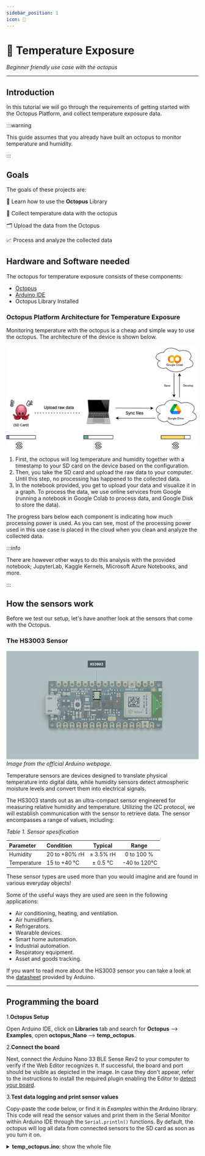 ```yaml
---
sidebar_position: 1
icon: 🥵
---
```


# 🥵 Temperature Exposure 

_Beginner friendly use case with the octopus_

---

## Introduction

In this tutorial we will go through the requirements of getting started with the Octopus Platform, and collect temperature exposure data. 

:::warning

This guide assumes that you already have built an octopus to monitor temperature and humidity.

:::

## Goals

The goals of these projects are:

  📘 Learn how to use the **Octopus** Library

  🐙 Collect temperature data with the octopus
  
  🗂️ Upload the data from the Octopus
  
  📈 Process and analyze the collected data

## Hardware and Software needed

The octopus for temperature exposure consists of these components:

- [Octopus](../category/build)
- [Arduino IDE](../build/firmware/Softwareinstallation)
- Octopus Library Installed

### Octopus Platform Architecture for Temperature Exposure

Monitoring temperature with the octopus is a cheap and simple way to use the octopus. The architecture of the device is shown below.

![Case1Architecture](../../static/img/usecase1-architecture.jpg)

1. First, the octopus will log temperature and humidity together with a timestamp to your SD card on the device based on the configuration. 
2. Then, you take the SD card and upload the raw data to your computer. Until this step, no processing has happened to the collected data.
3. In the notebook provided, you get to upload your data and visualize it in a graph. To process the data, we use online services from Google (running a notebook in Google Colab to process data, and Google Disk to store the data). 

The progress bars below each component is indicating how much processing power is used. As you can see, most of the processing power used in this use case is placed in the cloud when you clean and analyze the collected data. 

:::info

There are however other ways to do this analysis with the provided notebook; JupyterLab, Kaggle Kernels, Microsoft Azure Notebooks, and more. 

:::

## How the sensors work

Before we test our setup, let's have another look at the sensors that come with the Octopus.

### The HS3003 Sensor

![HS303SENSOR](../../static/img/HS303sensor.png) _Image from the official Arduino webpage._

Temperature sensors are devices designed to translate physical temperature into digital data, while humidity sensors detect atmospheric moisture levels and convert them into electrical signals.

The HS3003 stands out as an ultra-compact sensor engineered for measuring relative humidity and temperature. Utilizing the I2C protocol, we will establish communication with the sensor to retrieve data. The sensor encompasses a range of values, including:

_Table 1. Sensor spesification_

| Parameter            | Condition     | Typical   | Range        |
|:---------------------|:--------------|:---------:|:------------:|
| Humidity     | 20 to +80% rH | ± 3.5% rH | 0 to 100 %   |
| Temperature  | 15 to +40 °C  |  ± 0.5 °C | -40 to 120°C |

These sensor types are used more than you would imagine and are found in various everyday objects!

Some of the useful ways they are used are seen in the following applications:

- Air conditioning, heating, and ventilation.
- Air humidifiers.
- Refrigerators.
- Wearable devices.
- Smart home automation.
- Industrial automation.
- Respiratory equipment.
- Asset and goods tracking.

If you want to read more about the HS3003 sensor you can take a look at the [datasheet](https://docs.arduino.cc/resources/datasheets/REN_HS300x-Datasheet_DST.pdf) provided by Arduino.

---

## Programming the board

1.**Octopus Setup**

  Open Arduino IDE, click on **Libraries** tab and search for **Octopus** --> **Examples**, open **octopus_Nano** --> **temp_octopus**.

2.**Connect the board**

  Next, connect the Arduino Nano 33 BLE Sense Rev2 to your computer to verify if the Web Editor recognizes it. If successful, the board and port should be visible as depicted in the image. In case they don't appear, refer to the instructions to install the required plugin enabling the Editor to [detect your board](https://support.arduino.cc/hc/en-us/articles/4406856349970-Select-board-and-port-in-Arduino-IDE).

3.**Test data logging and print sensor values**

  Copy-paste the code below, or find it in *Examples* within the Arduino library. This code will read the sensor values and print them in the Serial Monitor within Arduino IDE through the `Serial.println()` functions. By default, the octopus will log all data from connected sensors to the SD card as soon as you turn it on. 

<details>
    <summary><strong>temp_octopus.ino</strong>: show the whole file</summary> 

    ```py title="temp_octopus.ino"
#include "octopus.h"

unsigned long previousMillis = 0;
const long interval = 1000; // Interval in milliseconds
unsigned long blinkInterval = 100; // Blinking interval in milliseconds
unsigned long lastBlinkMillis = 0;
bool isBlinkOn = false;

// Button state variables
const int buttonPin = 7;  // Pin connected to the button
bool deviceOn = false; // Device state
bool longPressHandled = false; // To ensure long press is handled once
unsigned long buttonPressTime = 0;
const unsigned long longPressDuration = 2000; // Duration to consider as long press (2000ms)

// Define the number of records per file
const int RECORDS_PER_FILE = 100;

const int vbatPin = A0;         // Pin connected to VBAT_MEAS
const int chargeStatePin = 7;   // Pin connected to Charge_state

// Temperature thresholds
const float coldThreshold = 20.0; // Below 20°C is considered cold
const float hotThreshold = 25.0;  // Above 25°C is considered hot

void setup() {
    Serial.begin(9600);
    while (!Serial);

    // Display welcome message
    Serial.println("Welcome to Octopus Device\nA project by MIT\nHappy Hacking!\n");

    // Initialize sensors
    Serial.println("Initializing sensors...");
    if (!Octopus::initializeSensors()) {
        Serial.println("Failed to initialize HS300x sensors.");
        while (1);
    }
    if (!Octopus::initializeSPS30()) {
        Serial.println("Failed to initialize SPS30 sensor.");
        while (1);
    }
    Serial.println("Sensors initialized.");

    Octopus::setInterval(interval); // sets the interval for data logging

    // Begin continuous reading of all sensors
    Serial.println("Starting data collection...");
    if (!Octopus::start()) {
        Serial.println("Failed to start data collection.");
        while (1);
    }
    Serial.println("Data collection started.");

    // Initialize SD card
    initSD(RECORDS_PER_FILE);
    Serial.println("SD card initialized.");

    // Initialize battery monitoring and RGB LED
    initBatteryMonitoring();

    // Initialize button
    pinMode(buttonPin, INPUT_PULLUP); // Set the button pin as an input with internal pull-up resistor
}

void loop() {
    unsigned long currentMillis = millis();

    // Button handling
    int buttonState = digitalRead(buttonPin);
    if (buttonState == LOW) {
        if (buttonPressTime == 0) {
            buttonPressTime = millis(); // Record the time when the button is pressed
        }

        // Check for long press
        if ((millis() - buttonPressTime) >= longPressDuration) {
            if (!longPressHandled) {
                deviceOn = false;
                Serial.println("Device turned off");
                setDotStarColor(0, 0, 0); // Turn off LED
                Octopus::stopSPS30(); // Stop SPS30 measurement
                delay(100); // Debounce delay
                longPressHandled = true;
            }
        }
    } else {
        // Button released
        if (buttonPressTime != 0) {
            if (!longPressHandled) {
                // Short press
                deviceOn = true;
                Serial.println("Device turned on");
                // Reinitialize components when device turns on
                initSD(RECORDS_PER_FILE);
                initBatteryMonitoring();
                Octopus::initializeSPS30(); // Start SPS30 measurement
            }
            buttonPressTime = 0; // Reset button press time
            longPressHandled = false; // Reset long press handled flag
            // Debounce delay
            delay(50);
        }
    }

    if (!deviceOn) {
        // Device is turned off, skip the rest of the loop
        delay(100);
        return;
    }

    if (currentMillis - previousMillis >= interval) {
        previousMillis = currentMillis; // Save the last time data was saved

        // Read all the sensor values
        float temperature = Octopus::readTemperature();
        float humidity = Octopus::readHumidity();

        // Read SPS30 data
        float pm1_0 = 0, pm2_5 = 0, pm4_0 = 0, pm10_0 = 0;
        if (!Octopus::readSPS30Data(pm1_0, pm2_5, pm4_0, pm10_0)) {
            Serial.println("Failed to read SPS30 data");
        }

        // Get current time
        unsigned long currentTime = millis();
        unsigned long seconds = currentTime / 1000;
        unsigned long minutes = seconds / 60;
        unsigned long hours = minutes / 60;

        // Format time
        String timestamp = String(hours) + ":" + String(minutes % 60) + ":" + String(seconds % 60);

        // Print time and sensor values
        Serial.print("Time: ");
        Serial.println(timestamp);

        Serial.print("Temperature = ");
        Serial.print(temperature);
        Serial.println(" °C");

        Serial.print("Humidity = ");
        Serial.print(humidity);
        Serial.println(" %");

        Serial.print("PM1.0 = ");
        Serial.print(pm1_0);
        Serial.println(" µg/m³");

        Serial.print("PM2.5 = ");
        Serial.print(pm2_5);
        Serial.println(" µg/m³");

        Serial.print("PM4.0 = ");
        Serial.print(pm4_0);
        Serial.println(" µg/m³");

        Serial.print("PM10.0 = ");
        Serial.print(pm10_0);
        Serial.println(" µg/m³");

        // Battery monitoring and RGB LED control
        int vbatRaw = analogRead(vbatPin);
        float vbatVoltage = vbatRaw * (3.294 / 1023.0) * 1.279; // Adjust the scaling factor if needed
        bool chargeState = digitalRead(chargeStatePin);
        bool batteryConnected = vbatVoltage > 2.5;
        float batteryPercentage = batteryConnected ? calculateBatteryPercentage(vbatVoltage) : 0.0;

        // Set RGB LED based on temperature
        if (temperature < coldThreshold) {
            setDotStarColor(0, 0, 255); // Blue for cold
        } else {
            setDotStarColor(128, 0, 128); // Purple for moderate or hot
        }

        // Blink red LED for low battery or no battery
        if (vbatVoltage < 2.5 || !batteryConnected) {
            if (currentMillis - lastBlinkMillis >= blinkInterval) {
                lastBlinkMillis = currentMillis;
                isBlinkOn = !isBlinkOn;
                if (isBlinkOn) {
                    setDotStarColor(255, 0, 0); // Red
                } else {
                    setDotStarColor(0, 0, 0); // Off
                }
            }
        }

        // Log data to SD card
        String data = timestamp + "," + temperature + "," + humidity + "," + pm1_0 + "," + pm2_5 + "," + pm4_0 + "," + pm10_0 + "," + vbatVoltage + "," + (chargeState ? "1" : "0");
        logToSD(data);

        // Print the battery and charge state information
        Serial.print("VBAT Voltage: ");
        Serial.print(vbatVoltage, 2);
        Serial.print(" V, Charge State: ");
        Serial.print(chargeState ? "Charging" : "Not Charging");
        Serial.print(", Battery Percentage: ");
        Serial.print(batteryPercentage, 1);
        Serial.println(" %");

        // Print an empty line
        Serial.println();
    }

    // Wait for a short time before the next iteration
    delay(100); // You can adjust this delay according to your needs
}

```
</details>



*If needed, more information on how to use the Serial Monitor can be found [here](https://docs.arduino.cc/software/ide-v2/tutorials/ide-v2-serial-monitor/).* 

---

## Deployment

When deploying an environmental sensing device outside, there are several factors to consider to ensure accurate and reliable operation. Key factors to consider are: 

|**External Factors**: |  |
|--------|---------|
| Temperature Extremes | Ensure the sensor and other electronic components can withstand the local temperature extremes, both hot and cold. |
| Humidity and Moisture | Exposure to rain, fog, or high humidity can damage the sensor and electronics. This is especially critical for sensors not inherently designed to be waterproof. |
|Sunlight and Heat Radiation | Direct sunlight can cause sensors to read higher temperatures due to solar radiation heating the sensor itself (radiative heating).|
| Wind and Air Flow| Adequate airflow around the sensor ensures more accurate temperature readings but can also expose the sensor to more environmental wear and tea.| 

| **Physical Casing and Placement** | |
|--------|---------|
| Weatherproof Casing | The Octopus can not handle rain at this stage, so try to limit the amount of heavy rain. |
| Mounting and Placement | Securely mount the casing to avoid physical damage from wind or animals. Placement should be considered to minimize exposure to direct sunlight and maximize exposure to ambient air.|
| Maintenance Accessibility | Design the installation so that the device can be easily accessed for maintenance, calibration, or battery replacement. |

---

## Data analysis with Google Colab

Now that you have the data collected, it's time to analyze it to answer our questions about heat exposure. This guide will provide you with a setup for how to use Google Colaboratory in analyzing your data. 

How to setup Google Colaboratory is added in Collaborate - *Data analysis software*: [How to setup Google Colaboratory](../collaborate.md). 

Google Colab Notebook for heat exposure data analysis: <a href="./notebooks/UseCase1_HeatExposure.ipynb" download>Click to Download</a>

---

## Troubleshooting

When developing and adopting sensing technologies, there is a lot of things that might go wrong. Here is a list that includes some of the most common problems: 

1. **Incorrect Wiring:** Ensure that the SD card module is wired correctly to the Arduino. Check that the connections are secure and match the pin configurations in your code.
2. **Power Supply Issues:** SD cards can be sensitive to power supply fluctuations. Make sure your Octopus has a stable power source and sufficient current capacity to power both the Arduino Board and the SD card module.
3. **SD Card Formatting:** If the SD card is not properly formatted or formatted with an incompatible file system, it may not work correctly. Ensure the SD card is formatted to FAT16 or FAT32 using a compatible formatting tool.
4. **File System Corruption:** Writing data to the SD card incorrectly or abruptly removing power while writing can lead to file system corruption. This can cause errors when trying to read or write data. Safely eject the SD card before removing it from the Arduino.
5. **File Open/Close Errors:** Make sure you're correctly opening and closing files on the SD card. Failure to close a file properly after writing data can lead to data loss or corruption.
6. **Buffer Overflow:** Writing too much data to the SD card buffer at once can cause buffer overflow errors. Ensure you're writing data in manageable chunks and not overwhelming the buffer.
7. **Hardware Failure:** In rare cases, hardware components such as the SD card module or the Arduino board itself may be defective or damaged, leading to unpredictable behavior. Try swapping out components to isolate and identify any faulty hardware.

:::tip
It is very common to have problems with the USB connection, but dont worry. There are a lot of online forums that can help you troubleshoot your problem, have a look at for example the [Arduino Forum](https://forum.arduino.cc/c/using-arduino/6). 

:::

## Conclusion

Good work! This guide has shown you how to use the octopus to monitor heat in a fixed position. By only using the base of the octopus device, you are able to measure hyperlocal temperature levels! Are you ready for the next challenge? 😉

We encourage you to have a look at the next use cases 2 and 3 with GPS locations, air pollution, and vision based monitoring to explore new projects with urban sensing. 

Please leave a comment in the GitHub repo if you have any feedback for the Temperature Exposure Use Case 😊

---

